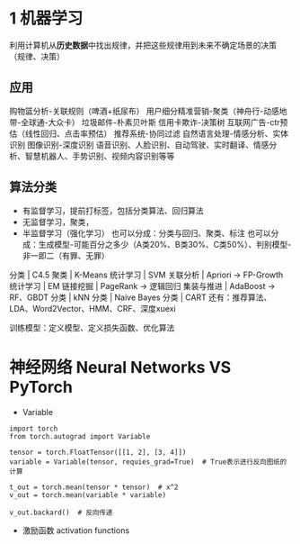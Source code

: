 # 1 机器学习
利用计算机从**历史数据**中找出规律，并把这些规律用到未来不确定场景的决策 （规律、决策）
## 应用
购物篮分析-关联规则（啤酒+纸尿布）
用户细分精准营销-聚类（神舟行-动感地带-全球通-大众卡）
垃圾邮件-朴素贝叶斯
信用卡欺诈-决策树
互联网广告-ctr预估（线性回归、点击率预估）
推荐系统-协同过滤
自然语言处理-情感分析、实体识别
图像识别-深度识别
语音识别、人脸识别、自动驾驶、实时翻译、情感分析、智慧机器人、手势识别、视频内容识别等等
## 算法分类
- 有监督学习，提前打标签，包括分类算法、回归算法
- 无监督学习，聚类，
- 半监督学习（强化学习）
也可以分成：分类与回归、聚类、标注
也可以分成：生成模型-可能百分之多少（A类20%、B类30%、C类50%）、判别模型-非一即二（有罪、无罪）

分类 | C4.5
聚类 | K-Means
统计学习 | SVM
关联分析 | Apriori  ->   FP-Growth
统计学习 | EM
链接挖掘 | PageRank  ->   逻辑回归
集装与推进 | AdaBoost  ->  RF、GBDT
分类 | kNN
分类 | Naive Bayes
分类 | CART
还有：推荐算法、LDA、Word2Vector、HMM、CRF、深度xuexi 

训练模型：定义模型、定义损失函数、优化算法

# 神经网络 Neural Networks VS PyTorch
- Variable
```
import torch
from torch.autograd import Variable

tensor = torch.FloatTensor([[1, 2], [3, 4]])
variable = Variable(tensor, requies_grad=True)  # True表示进行反向图纸的计算

t_out = torch.mean(tensor * tensor)  # x^2
v_out = torch.mean(variable * variable)

v_out.backard()  # 反向传递
```
- 激励函数 activation functions

